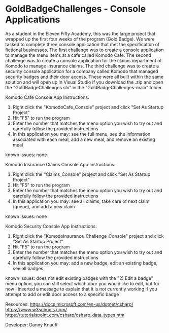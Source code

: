 # GoldBadgeChallenges - Console Applications

As a student in the Eleven Fifty Academy, this was the large project that wrapped up the first four weeks of the program (Gold Badge).  We were tasked to complete three console application that met the specification of fictional businesses.  The first challenge was to create a console application to manage the menu items at a cafe called Komodo Cafe.  The second challenge was to create a console application for the claims department of Komodo to manage insurance claims.  The third challenge was to create a security console application for a company called Komodo that managed security badges and their door access.  These were all built within the same solution and will open up in Visual Studio if you download the .zip and open the "GoldBadgeChallenges.sln" in the "GoldBadgeChallenges-main" folder.

Komodo Cafe Console App Instructions:

1. Right click the "KomodoCafe_Console" project and click "Set As Startup Project"
2. Hit "F5" to run the program
3. Enter the number that matches the menu option you wish to try out and carefully follow the provided instructions
4. In this application you may: see the full menu, see the information associated with each meal, add a new meal, and remove an existing meal

known issues: none

Komodo Insurance Claims Console App Instructions:

1. Right click the "Claims_Console" project and click "Set As Startup Project"
2. Hit "F5" to run the program
3. Enter the number that matches the menu option you wish to try out and carefully follow the provided instructions
4. In this application you may: see all claims, take care of next claim (queue), and add a new claim

known issues: none

Komodo Security Console App Instructions:

1. Right click the "KomodoInsurance_Challenge_Console" project and click "Set As Startup Project"
2. Hit "F5" to run the program
3. Enter the number that matches the menu option you wish to try out and carefully follow the provided instructions
4. In this application you may: add a new badge, edit an existing badge, see all badges

known issues: does not edit existing badges with the "2) Edit a badge" menu option, you can still select which door you would like to edit, but for now I inserted a message to explain that it is not currently working if you attempt to add or edit door access to a specific badge

Resources:
https://docs.microsoft.com/en-us/dotnet/csharp/
https://www.w3schools.com/
https://tutorialspoint.com/csharp/csharp_data_types.htm

Developer:
Danny Knauff
